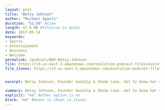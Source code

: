 ```yaml
---
layout: post
title: "Betsy Johnson"
author: "Michael Spartz"
duration: "51:58" #time
length: 47.6 MB #filesize in bytes
date: 2017-05-14
keywords:
- Sports
- Entertainment
- Business
- Welcome
permalink: /podcast/004-Betsy-Johnson
file: https://s3.us-east-2.amazonaws.com/evolution-podcast-files/evolution-2017/004-betsy-johnson.mp3 
file_itunes: https://s3.us-east-2.amazonaws.com/evolution-podcast-files/evolution-2017/004-betsy-johnson.mp3 


excerpt: Betsy Johnson, Founder SwimZip & Shedo Lane. Get to know her story of when life handed her a bundle of lemons and how she decided to turn them into Lemonade!  Her hard work and support system catapulted her into a tremendous amount of success as an entrepreneur and even catching the eye of ABC's hit show Shark Tank. Get to know how her brands SwimZip & Shedo Lane got there start and her vision for the future!  

summary: Betsy Johnson, Founder SwimZip & Shedo Lane. Get to know her story of when life handed her a bundle of lemons and how she decided to turn them into Lemonade!  Her hard work and support system catapulted her into a tremendous amount of success as an entrepreneur and even catching the eye of ABC's hit show Shark Tank. Get to know how her brands SwimZip & Shedo Lane got there start and her vision for the future!  
explicit: "no" #other option is no
block: "no" #means is shown in itunes
---
```

